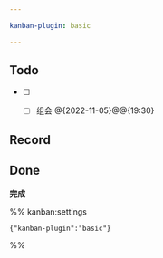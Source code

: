 ```yaml
---

kanban-plugin: basic

---
```


## Todo

- [ ] - [ ] 组会 @{2022-11-05}@@{19:30}


## Record



## Done

**完成**




%% kanban:settings
```
{"kanban-plugin":"basic"}
```
%%